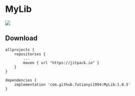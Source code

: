 # MyLib
[![](https://jitpack.io/v/futianyi1994/MyLib.svg)](https://jitpack.io/#futianyi1994/MyLib)


## Download


	allprojects {
    	repositories {
       		...
       		maven { url "https://jitpack.io" }
    	}
	}
    
 	dependencies {
		implementation 'com.github.futianyi1994:MyLib:1.0.5'  
	}
